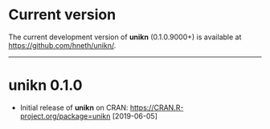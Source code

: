 
# Current version

The current development version of **unikn** (0.1.0.9000+) is available at <https://github.com/hneth/unikn/>. 

---------- 

# unikn 0.1.0

- Initial release of **unikn** on CRAN: <https://CRAN.R-project.org/package=unikn> [2019-06-05] 

